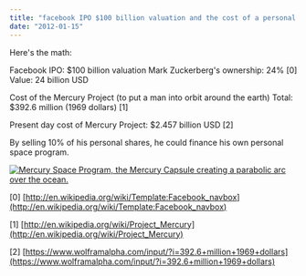 ```yaml
---
title: "facebook IPO $100 billion valuation and the cost of a personal space program"
date: "2012-01-15"
---
```


Here's the math:

Facebook IPO: $100 billion valuation Mark Zuckerberg's ownership: 24% \[0\] Value: 24 billion USD

Cost of the Mercury Project (to put a man into orbit around the earth) Total: $392.6 million (1969 dollars) \[1\]

Present day cost of Mercury Project: $2.457 billion USD \[2\]

By selling 10% of his personal shares, he could finance his own personal space program.

[![Mercury Space Program, the Mercury Capsule creating a parabolic arc over the ocean.](http://upload.wikimedia.org/wikipedia/commons/3/36/Freedom_7_Diagram.jpg "Mercury Space Program")](http://upload.wikimedia.org/wikipedia/commons/3/36/Freedom_7_Diagram.jpg)

\[0\] [http://en.wikipedia.org/wiki/Template:Facebook_navbox](http://en.wikipedia.org/wiki/Template:Facebook_navbox)

\[1\] [http://en.wikipedia.org/wiki/Project_Mercury](http://en.wikipedia.org/wiki/Project_Mercury)

\[2\] [https://www.wolframalpha.com/input/?i=392.6+million+1969+dollars](https://www.wolframalpha.com/input/?i=392.6+million+1969+dollars)
